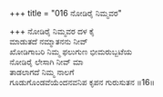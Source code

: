 +++
title = "016 ನೋಡಿರೈ ನಿಮ್ಮವರ"

+++
ನೋಡಿರೈ ನಿಮ್ಮವರ ದಳ ಕೈ   
ಮಾಡುತದೆ ನಮ್ಮಾತನನು ನೀವ್   
ಖೋಡಿಗಾಬರಿ ನಿಮ್ಮ ಫಲುಗುಣ ಭೀಮರುಬ್ಬಟೆಯ   
ನೋಡಿರೈ ಲೇಸಾಗಿ ನೀವ್ ಮಾ   
ತಾಡಲಾಗದೆ ನಿಮ್ಮ ನಾಲಗೆ   
ಗೂಡುಗೊಂಡವೆಯೆಂದನವನಿಪ ಕೃಪನ ಗುರುಸುತನ      ॥16॥